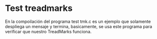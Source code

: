 # Test treadmarks

En la compoilación del programa test tmk.c es un ejemplo que solamente
despliega un mensaje y termina, basicamente, se usa este programa para verificar que nuestro TreadMarks funciona.
